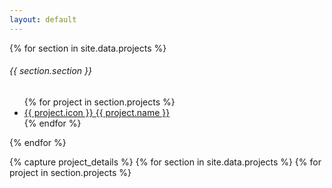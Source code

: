 ```yaml
---
layout: default
---
```


{% for section in site.data.projects %}
  <h6 class="sidebar-heading d-flex justify-content-between align-items-center px-3 mt-4 mb-1 text-muted">
    <span>{{ section.section }}</span>
  </h6>
  <ul class="nav flex-column">
    {% for project in section.projects %}
      <li class="nav-item">
        <a class="nav-link project-link" href="#" data-target="{{ project.id }}">
          {{ project.icon }} {{ project.name }}
        </a>
      </li>
    {% endfor %}
  </ul>
{% endfor %}

{% capture project_details %}
  {% for section in site.data.projects %}
    {% for project in section.projects %}
      <div id="{{ project.id }}" class="project-detail" style="display: none;">
        <div class="project-header">
          <h2>
            {{ project.name }}
            {% for link in project.links %}
              <a href="{{ link.url }}" target="_blank" class="btn {% if link.name == 'Invite' %}btn-outline-success{% else %}btn-outline-secondary{% endif %} btn-sm">
                {% if link.name == "Source" %}
                  <ion-icon name="logo-github" class="me-1"></ion-icon>
                {% elsif link.name == "Invite" %}
                  <ion-icon name="person-add-outline" class="me-1"></ion-icon>
                {% endif %}
                {{ link.name }}
              </a>
            {% endfor %}
          </h2>
          <p class="lead">{{ project.short_description }}</p>
          <hr>
        </div>

        <div class="project-demo">
          {% if project.demo.size > 0 %}
            <div class="demo-media">
              {% for item in project.demo %}
                <img src="{{ item }}" class="img-fluid rounded border mb-3" alt="{{ project.name }} screenshot">
              {% endfor %}
            </div>
          {% endif %}
        </div>

        <div class="project-content">
          {{ project.long_description | markdownify }}
          {% if project.commands %}
            <h5 class="mt-4">Commands</h5>
            <div class="command-list">
              {% for command in project.commands %}
                <div class="command">
                  <div class="command-name">
                    {% if command.icon %}
                      <span class="command-icon">{{ command.icon }}</span>
                    {% endif %}
                    <code>{{ command.name }}</code>
                  </div>
                  <div class="command-description">
                    <p>{{ command.description }}</p>
                    {% if command.demo %}
                      <img src="{{ command.demo }}" class="img-fluid rounded border" alt="{{ command.name }} demo">
                    {% endif %}
                    {% if command.hint %}
                      <p class="command-hint"><em>{{ command.hint }}</em></p>
                    {% endif %}
                  </div>
                </div>
              {% endfor %}
            </div>
          {% endif %}
        </div>
      </div>
    {% endfor %}
  {% endfor %}
{% endcapture %}

<script>
  const projectDetailsHTML = `{{ project_details }}`;
</script>